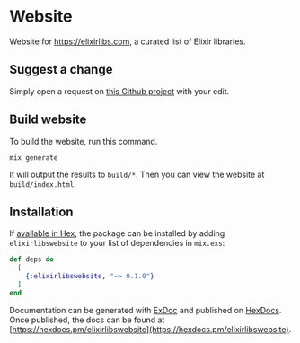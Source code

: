 # Website

Website for https://elixirlibs.com, a curated list of Elixir libraries.

## Suggest a change

Simply open a request on [this Github project](https://github.com/szTheory/elixirlibs) with your edit.

## Build website

To build the website, run this command.

    mix generate

It will output the results to `build/*`. Then you can view the website at `build/index.html`.

## Installation

If [available in Hex](https://hex.pm/docs/publish), the package can be installed
by adding `elixirlibswebsite` to your list of dependencies in `mix.exs`:

```elixir
def deps do
  [
    {:elixirlibswebsite, "~> 0.1.0"}
  ]
end
```

Documentation can be generated with [ExDoc](https://github.com/elixir-lang/ex_doc)
and published on [HexDocs](https://hexdocs.pm). Once published, the docs can
be found at [https://hexdocs.pm/elixirlibswebsite](https://hexdocs.pm/elixirlibswebsite).
